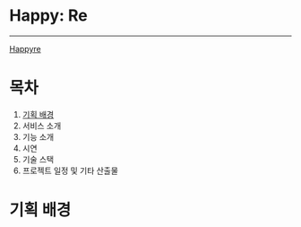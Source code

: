 # Happy: Re
---
[Happyre](readme%20resource/Happyre.png)

# 목차
1. [기획 배경](#기획%20배경)
2. 서비스 소개
3. 기능 소개
4. 시연
5. 기술 스택
6. 프로젝트 일정 및 기타 산출물

# 기획 배경